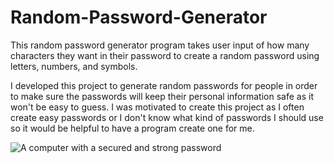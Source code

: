 # Random-Password-Generator

This random password generator program takes user input of how many characters they want in their password to create a random password using letters, numbers, and symbols.

I developed this project to generate random passwords for people in order to make sure the passwords will keep their personal information safe as it won't be easy to guess. I was motivated to create this project as I often create easy passwords or I don't know what kind of passwords I should use so it would be helpful to have a program create one for me.

<img src = "https://www.commontools.org/articles/images/6/1.svg" alt = "A computer with a secured and strong password">
